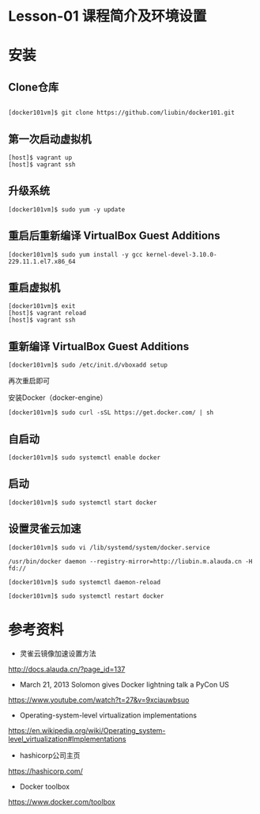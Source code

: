 # Lesson-01 课程简介及环境设置

# 安装

## Clone仓库

```

[docker101vm]$ git clone https://github.com/liubin/docker101.git
```

## 第一次启动虚拟机

```
[host]$ vagrant up
[host]$ vagrant ssh
```

## 升级系统

```
[docker101vm]$ sudo yum -y update
```

## 重启后重新编译 VirtualBox Guest Additions

```
[docker101vm]$ sudo yum install -y gcc kernel-devel-3.10.0-229.11.1.el7.x86_64
```

## 重启虚拟机

```
[docker101vm]$ exit
[host]$ vagrant reload
[host]$ vagrant ssh
```

## 重新编译 VirtualBox Guest Additions

```
[docker101vm]$ sudo /etc/init.d/vboxadd setup
```

再次重启即可


安装Docker（docker-engine）

```
[docker101vm]$ sudo curl -sSL https://get.docker.com/ | sh
```

## 自启动
```
[docker101vm]$ sudo systemctl enable docker
```

## 启动
```
[docker101vm]$ sudo systemctl start docker
```


## 设置灵雀云加速

```
[docker101vm]$ sudo vi /lib/systemd/system/docker.service

/usr/bin/docker daemon --registry-mirror=http://liubin.m.alauda.cn -H fd://

[docker101vm]$ sudo systemctl daemon-reload

[docker101vm]$ sudo systemctl restart docker
```

# 参考资料

- 灵雀云镜像加速设置方法

http://docs.alauda.cn/?page_id=137

- March 21, 2013 Solomon gives Docker lightning talk a PyCon US

https://www.youtube.com/watch?t=27&v=9xciauwbsuo

- Operating-system-level virtualization implementations

https://en.wikipedia.org/wiki/Operating_system-level_virtualization#Implementations

- hashicorp公司主页

https://hashicorp.com/

- Docker toolbox

https://www.docker.com/toolbox




